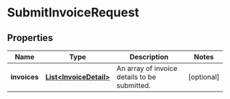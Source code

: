 # SubmitInvoiceRequest

## Properties
Name | Type | Description | Notes
------------ | ------------- | ------------- | -------------
**invoices** | [**List&lt;InvoiceDetail&gt;**](InvoiceDetail.md) | An array of invoice details to be submitted. |  [optional]
